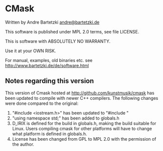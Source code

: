 # CMask
Written by Andre Bartetzki <andre@bartetzki.de>

This software is published under MPL 2.0 terms, see file LICENSE.

This is software with ABSOLUTELY NO WARRANTY.

Use it at your OWN RISK. 

For manual, examples, old binaries etc. see
http://www.bartetzki.de/de/software.html

## Notes regarding this version

This version of Cmask hosted at http://github.com/kunstmusik/cmask has been updated to compile with newer C++ compilers. The following changes were done compared to the original:

1. "#include <iostream.h>" has been updated to "#include <iostream>"
2. "using namespace std;" has been added to globals.h
3. D_IRIX is defined for the build in globals.h, making the build suitable for Linux.  Users compiling cmask for other platforms will have to change what platform is defined in globals.h. 
4. License has been changed from GPL to MPL 2.0 with the permission of the author.


